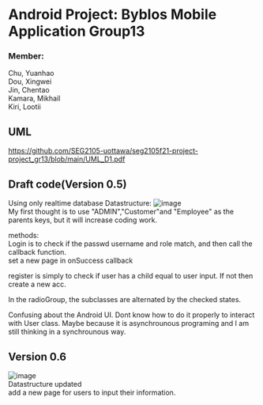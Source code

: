 # Android Project: Byblos Mobile Application Group13
### Member: 
Chu, Yuanhao  
Dou, Xingwei  
Jin, Chentao  
Kamara, Mikhail  
Kiri, Lootii   

## UML
https://github.com/SEG2105-uottawa/seg2105f21-project-project_gr13/blob/main/UML_D1.pdf

## Draft code(Version 0.5)

Using only realtime database
Datastructure:
![image](https://github.com/SEG2105-uottawa/seg2105f21-project-project_gr13/blob/deliverable1_V0.5/datasturctrue.png)  
My first thought is to use "ADMIN","Customer"and "Employee" as the parents keys, but it will increase coding work.  

methods:  
   Login is to check if the passwd username and role match, and then call the callback function.  
   set a new page in onSuccess callback  
   
   register is simply to check if user has a child equal to user input. If not then create a new acc.  
   
   In the radioGroup, the subclasses are alternated by the checked states.


Confusing about the Android UI. Dont know how to do it properly to interact with User class. Maybe because it is asynchrounous programing and I am still thinking in a synchrounous way.

## Version 0.6  
![image](https://github.com/SEG2105-uottawa/seg2105f21-project-project_gr13/blob/main/datastructure2.png)   
Datastructure updated  
add a new page for users to input their information.  


